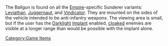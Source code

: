 The Ballgun is found on all the [Empire](/Empire "wikilink")-specific
Sunderer variants: [Leviathan](/Leviathan "wikilink"),
[Juggernaut](/Juggernaut "wikilink"), and
[Vindicator](/Vindicator "wikilink"). They are mounted on the sides of
the vehicle intended to be anti-infantry weapons. The viewing area is
small, but if the user has the [Darklight](/Darklight "wikilink")
[Implant](/Implant "wikilink") enabled,
[cloaked](/Infiltration_Suit "wikilink") enemies are visible at a longer
range than would be possible with the implant alone.

[Category:Game Items](/Category:Game_Items "wikilink")
